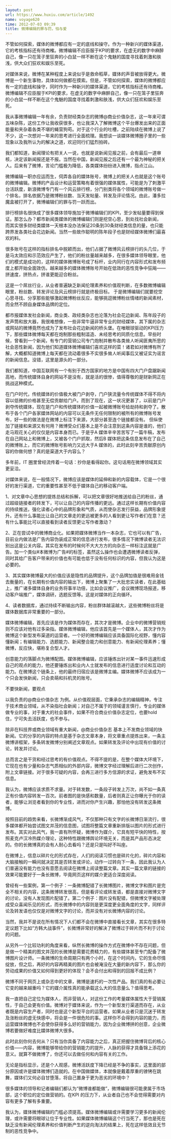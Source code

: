 ```yaml
---
layout: post
url: https://www.huxiu.com/article/1492
name: voyage620
time: 2012-07-03 09:39
title: 微博编辑的罪与罚，怕与爱
---
```

不管如何探索，媒体的微博都应有一定的底线和操守。作为一种新兴的媒体渠道，它的考核指标还有待商榷。微博编辑不应臣服于KPI的要求，在虚无的数字中麻醉自己，像一只在笼子里狂奔的小白鼠一样不断在这个鬼魅的国度寻找着刺激和肤浅，供大众们狂欢和娱乐至死。

对媒体来说，微博在某种程度上来说似乎是救命稻草，媒体的声音被放得更大。微博是一个新生事物，具体如何做都在摸索。但是，不管如何探索，媒体的微博都应有一定的底线和操守，同时作为一种新兴的媒体渠道，它的考核指标还有待商榷。微博编辑不应臣服于KPI的要求，在虚无的数字中麻醉自己，像一只在笼子里狂奔的小白鼠一样不断在这个鬼魅的国度寻找着刺激和肤浅，供大众们狂欢和娱乐至死。

我从事微博编辑一年有余，负责财经类杂志的微博@商业价值杂志，这一年来可谓五味杂陈，这份工作让我收获很多，也让我深入了解微博这个平台爆发出来的正面能量和夹杂着各类不堪的蝇营狗苟。对于这个行业的吐槽，之前陆续在微博上说了不少，这一次想对一年来的思考进行全面梳理。我想谈一谈媒体微博圈子里的一些现象以及我所认为的解决之道，欢迎同行们猛烈拍砖。

我们都知道，新闻理论有把关人一说，也就是说新闻见报之前，会有最后一道审核，决定该新闻报还是不报。当然在中国，新闻见报之后还有一个最为神秘的把关人。后来有了微博，言论门槛极为降低，各类媒体纷纷进入微博，指点江山。

微博编辑一职亦应运而生，伺弄各自的媒体账号，微博上的把关人也就是这个账号的微博编辑。微博的产品设计和运营策略有着很强的媒体属性，可能是为了刺激平台活跃度，新浪微博专门有一个风云排行榜，分门别类将各个领域的微博账号做一个排名，排名依据乃是微博粉丝数、当天发帖量、转发及评论情况。由此，潘多拉魔盒被打开了，微博编辑们的罪与罚一跃而出。

排行榜排名很快成了很多媒体领导施加于微博编辑们的KPI，至少发帖量要得到保证。那怎么办？都市新闻类媒体的微博编辑们则是挖空心思，到处找社会新闻， 而其实很多财经类媒体一天根本没办法保证20条到30条财经类信息的量，也只能跨界发各类社会花边新闻。当然一些故作聪明的陈年段子也是财经媒体微博们最喜欢的料。

很多账号在这样的指标排名中脱颖而出，他们占据了微博风云榜排行的头几位，于是马太效应和示范效应产生了，他们的粉丝量越来越多，在很多媒体领导眼里，他们的模式是成功的，这样的媒体微博账号成了标杆，业内同行在内容形式和发布频度上都开始全面效仿。越来越多的媒体微博账号开始在低效的恶性竞争中狂飚——拼速度，拼热点，拼谁更能迎合粉丝。

这是一个屌丝行业，从业者普遍缺乏新闻伦理素养和价值观判断，在多数微博编辑眼里，粉丝数、转发评论及风云榜排行就是终极目标。 于是微博编辑们就要挖空心思寻找、分享那些能够激起微博粉丝反应，能够挑逗微博粉丝情绪的新闻素材，而全然不顾自身媒体品牌的定位。

都市报媒体发社会新闻，商业类、政经类杂志也沦落为社会花边新闻、陈年段子的发声筒和放大器，我很难想像，一些非常牛逼非常专业的财经媒体，其下属的杂志或网站的微博竟然也成为了发布社会花边新闻的桥头堡。在唯眼球驱动的KPI压力下，那些媒体微博每天都在炮制那些粗制滥造、未经思考的同质化信息。早些时候，曾看到一个新闻，有专门的营销公司专门炮制并散布各类耸人听闻匪夷所思的社会恶性新闻，因为他们知道媒体微博编辑们喜欢这样的菜！诸君如对微博有所了解，大概都知道微博上每天都在流动着很多不实很多耸人听闻事后又被证实为谣言的新闻信息。没错，这里是源头的一部分。

我们都知道，中国互联网有一个有别于西方国家的地方是中国有四大门户盘踞新闻高地，而传统媒体自身的网站不是没有，就是活的很惨，值得尊敬的是财新网正在挑战这种模式。

在门户时代，传统媒体的价值极大被门户剥夺，门户狭流量令传统媒体不得不将内容以低微的价格甚至无偿贡献给门户。而到了现在，这一状况更甚了，以前是门户剥夺传统媒体，现在是门户和传统媒体的价值一起被微博账号给劫持和剥夺了。散布于各个门户各家媒体网站的内容可以无条件无任何限制的被所有的微博账号发布，好一些的做法是在微博上标注下来源，大部分甚至连个链接都没有。 但纵使加了链接和来源又有何用？微博受众们基本上是不会注意到这条内容是谁的，他们走马观花关心的仅仅是内容本身而已。于是乎A 媒体辛辛苦苦写了一篇牛稿，发布在自己网站上和微博上，又被各个门户抓取，然后B 媒体把这条信息发布在了自己的微博账上，而它的微博账号影响力又远大于A 媒体的，此时此刻辛苦贡献原创内容的你做何想？真的是渠道大于内容么？

多年前，IT 圈里曾经流传着一句话：抄你是看得起你。这句话用在微博领域其实更妥洽。

对媒体来说，在一般情况下，微博应该是媒体的延伸和新的内容载体，它是一个很好的发行渠道，它的重要性甚至不低于媒体自己的移动客户端。

1、对文章中心思想的提炼总结和拆解，可以把文章很好地推送给自己的粉丝，通过超级链接者的转发下，可以让自己的内容传播的更远。通过这样长期有价值内容 的持续推送，强化读者心中的品牌形象和气质，从而使杂志发行获益，品牌形象提升。还有什么事能比让自己的文章走的更远被更多的人看到更让写作者们在意？还有什么事能比可以直接看到读者反馈更让写作者激动？

2、正在尝试中的微博商业化。如果把媒体微博当作一本杂志，它也可以有广告，目前业内做法是广告内容伪装成正常的信息进行发布，很多情况下微博读者无法识别出这是公关内容。其实在发布的时候何不大大方方的向杂志一样标注这就是广告。加一个类似#本微博为广告#的标签，虽然这么操作也会遭遇微博读者反弹，同时其给广告客户带来的价值也有可能也低于没有任何标识的内容，但我认为这是必要的。

3、其实媒体微博最大的价值应该是隐性的品牌提升，这个品牌加值是很难用金钱去衡量的，在长期有价值内容的输出下，微博上聚集了一大批忠实读者，在此基础上，推广诸多媒体自身的业务将事半功倍，比如会议推广，会议微博现场报道，移动客户端推广，媒体调研，选题反馈等。这是对媒体的正向循环。

4、读者数据库，通过持续不断输出内容，粉丝群体越滚越大，这些微博粉丝将是媒体数据库非常重要的一部分。

媒体微博编辑，首先应该是作为媒体而存在，其次才是微博。企业中的微博营销规则不应该对他有过多染指。媒体微博编辑，他应该首先是一个媒体人，其次才作为微博这个新型发布渠道的运营者。一个好的微博编辑应该具备国际化视野，懂内容懂新闻；有编辑能力、选题能力、新闻整合能力和创意能力、有新闻伦理素养；懂微博，反应快，堪称复合型人才。

创意能力的落脚点为微博配图。媒体微博编辑，应该锤炼出针对某一事件迅速形成自己的观点的能力，他还要锤炼出和业内人士就发布的信息进行适度讨论和互动的能力。在微博这个链条上，他的最终归宿应该是微博主编。媒体微博不应该成为一个只会发快新闻，只会卖萌和抖机灵的账号。

不要快新闻，要观点

以我负责的@商业价值杂志 为例。从价值观层面，它秉承杂志的编辑精神，专注于技术商业领域，从不染指社会新闻；对自己不属于的领域谨言慎行，专业的媒体做专业的事，对于重大的社会事件，如果不符合商业价值杂志定位，也要hold 住，宁可失去活跃度，也不参与。

除非在科技界或商业领域有重大新闻，@商业价值杂志 基本上不发商业领域的快新闻。它的分享的内容的特点是基于杂志文章本身，将文章重点提炼出来，一条主微博讲框架，多条转发微博分别阐述文章观点。如果转发及评论中出现有价值的讨论，转发并讨论。

总而言之是干货和经过思考的有价值观点。不得不提的是，在整个媒体大环境下，它现在也有少量和杂志气质相似的外部内容，微博文字经过理解后进行二次创作，附上文章链接。对于很多可疑的内容，会再三进行多方信源的求证，避免发布不实信息。

我认为，微博应该求质不求量。对于转发数，一条段子转发上万次，尚不如一条真正有价值内容转发一百次。前者图的是快感和数量，后者则真正让你曝光于你的读者，能够让浏览者看到你的专业性，进而对你产生兴趣，那怕他没有转发这条微博。

按照目前的趋势来看，长微博渐成风气，不仅那种只有文字的长微博日渐流行，很多媒体都开始尝试图文并茂的信息图，试图将整篇文章重新排版以图片的形式进行发布。其实对此风气，我一直有所怀疑，微博作为媒介，它具有短平快的特性，按照麦克卢汉冷热媒介理论，这种特性跟微博舆论环境无关，而是其产品形态决定的。你的长微博真的会有人耐心去看吗？还是只是叫好不叫座。

在微博上，信息以碎片化的形式存在，人们的阅读习惯也是碎片化的，碎片内容和大脑接触的一瞬间就决定其是否转发或评论，动作一过转向下一条，因此我认为人们普遍没有能力也没有意愿去阅读在微博上阅读整篇文章。其实一篇文章的链接的效果可能要好于一条长微博，毕竟网页这样的媒介更适合深度阅读。

曾经有一些案例，第一个例子：一条微博配错了长微博图片，微博文字和图片是完全不相关的内容，这条微博转发很高，但是看评论或转发语，都是直接对微博文字的讨论，没有人发现图片配错了。第二个例子：图片没有配错，但微博文字被处理成受众喜闻乐见的形式，而长微博中的内容则是更深度更全面角度的文字，同样评论及转发语也仅仅是对微博文字的讨论，而并没有对长微博内容的讨论。

当然，我并不是说在所有情况下人们都不会在微博中直接看长文章，其实在很多特定议题下比如“方韩大战事件”，长微博非常好的解决了微博过于碎片而不利于讨论的问题。

从另外一个比较功利的角度来看，纵然长微博的操作方式在微博中不存在问题，但是做一个精美的图文并茂的长微博是需要花费精力的，有些媒体甚至专门配备了微博图片设计师。一条微博的生命周期只有两个小时，在这个时间内，它的生命尽情绽放，但之后，再好的内容再精美的图片也会被淹没在大量的新内容下，那么你的劳动成果的价值又如何得到更好的体现？会不会付出和得到的回报不成比例？

微博不同于网页上或杂志中的文章，微博是速朽的一次性产品。我们真的有必要让它变的越来越重吗？它的媒介属性真的能承载这么大的信息量么？值得思考。

我一直把自己定位为媒体人，而非营销人，对这份工作的考量媒体属性大于营销属性，于自己会更有价值。微博对于媒体来说，作为一个新型发行渠道而存在，从业者既是内容生产者，同时也是这个新型平台的运营者。如果从业者只是沉迷于转发及涨粉丝的虚无快感中，将会是一件很危险的事。这样你不会得到内容的能力，而运营媒体微博也不会使你获得多么好的营销能力，因为企业微博拼的创意，企业微博若要做好难度比媒体微博大很多。

此时此刻你何去何从？只有当你具备了内容能力之后，真正把握住微博背后的核心价值——内容，微博能够带给你的营销能力的提升，人脉的获得才具备锦上添花的意义。就算不做微博了，你还可以去做任何和内容有关的工作。

无论是指标显示，还是个人观感，微博活跃度下降已经是不争的事实，这里面的部分原因或许是媒体微博们造就的。在中国做媒体，本就像是戴着厚重的镣铐在跳舞，媒体们又何必自甘堕落，将自己置身于更为恶劣的环境中？

很多媒体的领导和记者编辑们都认为“微博谁都能做”，微博编辑很可能隶属于市场部，这个职位的定位做营销的。在KPI 的压力下，从业者自己也不会觉得需要对内容有更多了解有多重要。

我认为，媒体微博编辑的门槛必须提高。媒体微博编辑或许需要学习更多的新闻伦理，或许需要将眼球让位于专业性。如果媒体微博编辑这个行当死了，那也是死在缺乏没有新闻伦理素养和价值判断产生的逆向淘汰的结果上，死在这样低效且无节制的恶性竞争中。

